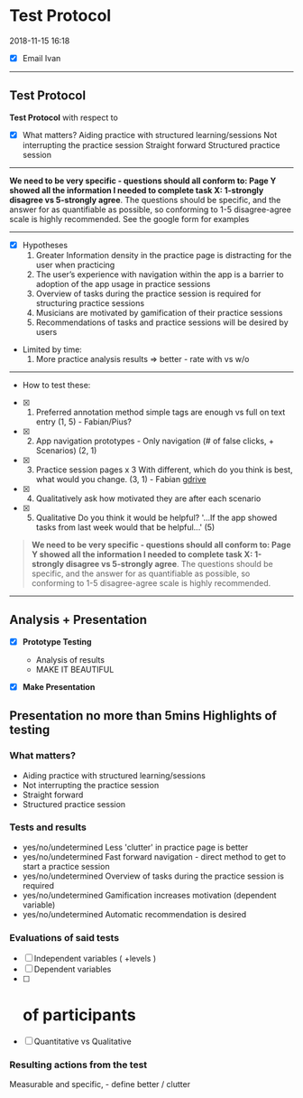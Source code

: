 # Test Protocol

2018-11-15 16:18

- [x] Email Ivan

-------------------------------------------------------------------------------

## Test Protocol

**Test Protocol** with respect to

 - [x] What matters?
 Aiding practice with structured learning/sessions
     Not interrupting the practice session
     Straight forward
     Structured practice session

 ---

 **We need to be very specific - questions should all conform to:
Page Y showed all the information I needed to complete task X: 1-strongly disagree vs 5-strongly agree**.  The questions should be specific, and the answer for as quantifiable as possible, so conforming to 1-5 disagree-agree scale is highly recommended.
See the google form for examples

 ---

 - [x] Hypotheses
    1. Greater Information density in the practice page is distracting for the user when practicing 
    2. The user’s experience with navigation within the app is a barrier to adoption of the app usage in practice sessions 
    3. Overview of tasks during the practice session is required for structuring practice sessions 
    4. Musicians are motivated by gamification of their practice sessions
    5. Recommendations of tasks and practice sessions will be desired by users 





- Limited by time:
    1. More practice analysis results => better - rate with vs w/o

---

- How to test these:
- [x] 1. Preferred annotation method simple tags are enough vs full on text entry (1, 5) - Fabian/Pius?
- [x] 2. App navigation prototypes - Only navigation (# of false clicks, + Scenarios) (2, 1)
- [x] 3. Practice session pages x 3 With different, which do you think is best, what would you change. (3, 1) - Fabian [gdrive](https://drive.google.com/open?id=12yFlOxO-qDYGoJeiUs2KfjbNAEZUwllt)
- [x] 4. Qualitatively ask how motivated they are after each scenario
- [x] 5. Qualitative Do you think it would be helpful? '...If the app showed tasks from last week would that be helpful...' (5)


 >  **We need to be very specific - questions should all conform to:
 >  Page Y showed all the information I needed to complete task X: 1-strongly disagree vs 5-strongly agree**.  The questions should be specific, and the answer for as quantifiable as possible, so conforming to 1-5 disagree-agree scale is highly recommended.

-------------------------------------------------

## Analysis + Presentation

 - [x] **Prototype Testing**
    - Analysis of results
    - MAKE IT BEAUTIFUL

- [x] **Make Presentation**

## Presentation no more than 5mins Highlights of testing

### What matters?
- Aiding practice with structured learning/sessions
- Not interrupting the practice session
- Straight forward
- Structured practice session

### Tests and results
- yes/no/undetermined Less 'clutter' in practice page is better
- yes/no/undetermined Fast forward navigation - direct method to get to start a practice session
- yes/no/undetermined Overview of tasks during the practice session is required
- yes/no/undetermined Gamification increases motivation (dependent variable)
- yes/no/undetermined Automatic recommendation is desired


### Evaluations of said tests

 - [ ] Independent variables ( +levels )
 - [ ] Dependent variables
 - [ ] # of participants
 - [ ] Quantitative vs Qualitative

### Resulting actions from the test






Measurable and specific, - define better / clutter
